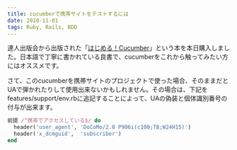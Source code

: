 ```yaml
---
title: cucumberで携帯サイトをテストするには
date: 2010-11-01
tags: Ruby, Rails, BDD
---
```


達人出版会から出版された「[はじめる！Cucumber](http://tatsu-zine.com/books/2)」という本を本日購入しました。日本語で丁寧に書かれている良書で、cucumberをこれから触ってみたい方にはオススメです。

さて、このcucumberを携帯サイトのプロジェクトで使った場合、そのままだとUAで弾かれたりして使用出来ないかもしれません。その場合は、下記をfeatures/support/env.rbに追記することによって、UAの偽装と個体識別番号の付与が出来ます。

```ruby
前提 /^携帯でアクセスしている$/ do
  header('user_agent', 'DoCoMo/2.0 P906i(c100;TB;W24H15)')
  header('x_dcmguid',  'subscriber')
end
```
